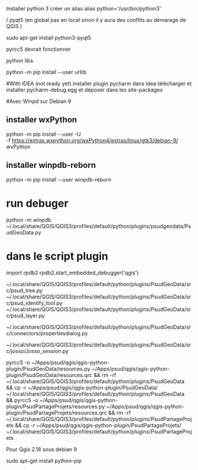 Installer python 3
créer un alias
alias python='/usr/bin/python3'


/ pyqt5 (en global pas en local sinon il y aura des conflits au démarage de QGIS )



sudo apt-get install python3-pyqt5

pyrcc5 devrait fonctionner

python libs

python -m pip install --user urllib


#With IDEA (not ready yet)
installer plugin pycharm dans idea
télécharger et installer pycharm-debug.egg et déposer dans les site-packages

#Avec Winpd sur Debian 9


## installer wxPython
python -m pip install --user -U \
-f https://extras.wxpython.org/wxPython4/extras/linux/gtk3/debian-9/ \
wxPython

## installer winpdb-reborn

python -m pip install --user winpdb-reborn


# run debuger
python -m winpdb ~/.local/share/QGIS/QGIS3/profiles/default/python/plugins/psudgeodata/PsudGeoData.py

# dans le script plugin
import rpdb2
rpdb2.start_embedded_debugger('qgis')



~/.local/share/QGIS/QGIS3/profiles/default/python/plugins/PsudGeoData/src/psud_tree.py
~/.local/share/QGIS/QGIS3/profiles/default/python/plugins/PsudGeoData/src/psud_identify_tool.py
~/.local/share/QGIS/QGIS3/profiles/default/python/plugins/PsudGeoData/src/psud_layer.py

~/.local/share/QGIS/QGIS3/profiles/default/python/plugins/PsudGeoData/src/connectors/propertiesdialog.py

~/.local/share/QGIS/QGIS3/profiles/default/python/plugins/PsudGeoData/src/josso/Josso_session.py


pyrcc5 -o ~/Apps/psud/qgis/qgis-python-plugin/PsudGeoData/resources.py ~/Apps/psud/qgis/qgis-python-plugin/PsudGeoData/resources.qrc && rm -rf ~/.local/share/QGIS/QGIS3/profiles/default/python/plugins/PsudGeoData && cp -r ~/Apps/psud/qgis/qgis-python-plugin/PsudGeoData/ ~/.local/share/QGIS/QGIS3/profiles/default/python/plugins/PsudGeoData && pyrcc5 -o ~/Apps/psud/qgis/qgis-python-plugin/PsudPartageProjets/resources.py ~/Apps/psud/qgis/qgis-python-plugin/PsudPartageProjets/resources.qrc && rm -rf ~/.local/share/QGIS/QGIS3/profiles/default/python/plugins/PsudPartageProjets && cp -r ~/Apps/psud/qgis/qgis-python-plugin/PsudPartageProjets/ ~/.local/share/QGIS/QGIS3/profiles/default/python/plugins/PsudPartageProjets




Pour Qgis 2.18 sous debian  9


sudo apt-get install python-pip

